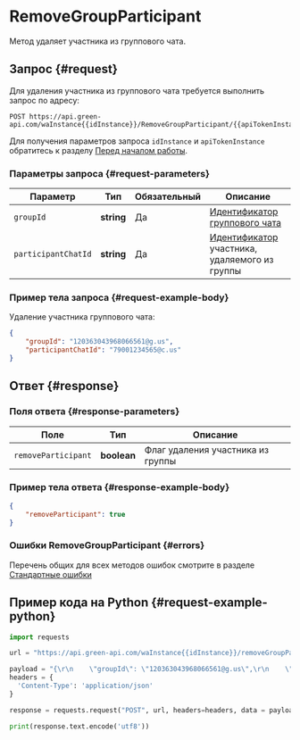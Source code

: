 # RemoveGroupParticipant

Метод удаляет участника из группового чата.

## Запрос {#request}

Для удаления участника из группового чата требуется выполнить запрос по адресу:
```
POST https://api.green-api.com/waInstance{{idInstance}}/RemoveGroupParticipant/{{apiTokenInstance}}
```

Для получения параметров запроса `idInstance` и `apiTokenInstance` обратитесь к разделу [Перед началом работы](../../before-start.md#parameters).

### Параметры запроса {#request-parameters}

Параметр | Тип | Обязательный | Описание
----- | ----- | ----- | -----
`groupId` | **string** | Да | [Идентификатор группового чата](../chat-id.md#gus)
`participantChatId` | **string** | Да | [Идентификатор](../chat-id.md#corr) участника, удаляемого из группы

### Пример тела запроса {#request-example-body}

Удаление участника группового чата:
```json
{
    "groupId": "120363043968066561@g.us",
    "participantChatId": "79001234565@c.us"
}
```

## Ответ {#response}

### Поля ответа {#response-parameters}

Поле | Тип |  Описание
----- | ----- | ----- 
`removeParticipant` | **boolean** | Флаг удаления участника из группы

### Пример тела ответа {#response-example-body}

```json
{
    "removeParticipant": true
}
```

### Ошибки RemoveGroupParticipant {#errors}

Перечень общих для всех методов ошибок смотрите в разделе [Стандартные ошибки](../common-errors.md)

## Пример кода на Python  {#request-example-python}

```python
import requests

url = "https://api.green-api.com/waInstance{{idInstance}}/removeGroupParticipant/{{apiTokenInstance}}"

payload = "{\r\n    \"groupId\": \"120363043968066561@g.us\",\r\n    \"participantChatId\": \"79001234568@c.us\",\r\n}"
headers = {
  'Content-Type': 'application/json'
}

response = requests.request("POST", url, headers=headers, data = payload)

print(response.text.encode('utf8'))
```